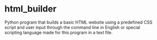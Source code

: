 # html_builder
Python program that builds a basic HTML website using a predefined CSS script and user input through the command line in English or special scripting language made for this program in a text file.
